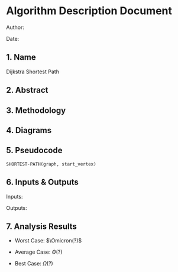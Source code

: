 # Algorithm Description Document

Author: 

Date: 

## 1. Name
Dijkstra Shortest Path

## 2. Abstract

## 3. Methodology

## 4. Diagrams

## 5. Pseudocode

```
SHORTEST-PATH(graph, start_vertex)

```

## 6. Inputs & Outputs

Inputs:

Outputs:

## 7. Analysis Results

* Worst Case: $\Omicron(?)$

* Average Case: $\Theta(?)$

* Best Case: $\Omega(?)$
